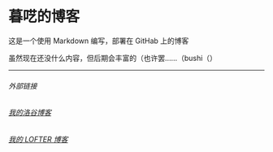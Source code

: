# 暮呓的博客

这是一个使用 Markdown 编写，部署在 GitHab 上的博客

虽然现在还没什么内容，但后期会丰富的（也许罢……（bushi（）

---
###### 外部链接
###### [我的洛谷博客](https://muhyih.blog.luogu.org/)
###### [我的 LOFTER 博客](https://seven-celsius-sunny.lofter.com/)

